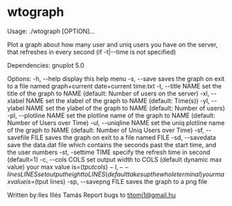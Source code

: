 # wtograph

Usage: ./wtograph [OPTION]...

Plot a graph about how many user and uniq users you have on the server,
that refreshes in every second (if -t|--time is not specified)

Dependencies:
        gnuplot 5.0

Options:
   -h, --help               display this help menu
   -s, --save               saves the graph on exit to a file
                             named graph+current date+current time.txt
   -t, --title NAME         set the title of the graph to NAME
                             (default: Number of users on the server)
   -xl, --xlabel NAME       set the xlabel of the graph to NAME
                             (default: Time(s))
   -yl, --ylabel NAME       set the ylabel of the graph to NAME
                             (default: Number of users)
   -pl, --plotline NAME     set the plotline name of the graph to NAME
                             (default: Number of Users over Time)
   -ul, --uniqline NAME     set the uniq plotline name of the graph to NAME
                             (default: Number of Uniq Users over Time)
   -sf, --savefile FILE     saves the graph on exit to a file
                             named FILE
   -sd, --savedata          save the data.dat file which contains the
                             seconds past the start time, and the user numbers
   -st, -settime TIME     specify the refresh time in second
                             (default=1)
   -c, --cols COLS         set output width to COLS (default dynamic max value)
                             your max value is=$(tput cols)
   -l, --lines LINES        set output height to LINES
                             (default takes up the whole terminal)
                             your max value is=$(tput lines)
   -sp, --savepng FILE      saves the graph to a png file

Written by:Iles Illés Tamás
Report bugs to titomi1@gmail.hu


